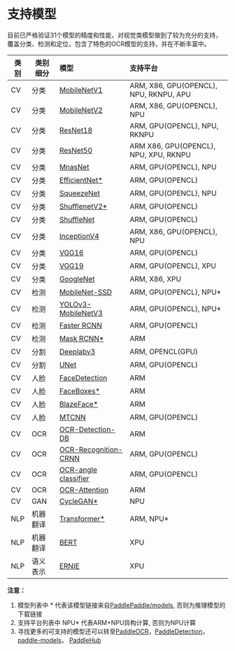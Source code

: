 # 支持模型

目前已严格验证31个模型的精度和性能，对视觉类模型做到了较为充分的支持，覆盖分类、检测和定位，包含了特色的OCR模型的支持，并在不断丰富中。

| 类别 | 类别细分 | 模型 | 支持平台 |
|-|-|:-|:-|
| CV | 分类 | [MobileNetV1](https://paddlelite-demo.bj.bcebos.com/models/mobilenet_v1_fp32_224_fluid.tar.gz) | ARM, X86, GPU(OPENCL), NPU, RKNPU, APU |
| CV | 分类 | [MobileNetV2](https://paddlelite-demo.bj.bcebos.com/models/mobilenet_v2_fp32_224_fluid.tar.gz) | ARM, X86, GPU(OPENCL), NPU |
| CV | 分类 | [ResNet18](https://paddlelite-demo.bj.bcebos.com/models/resnet18_fp32_224_fluid.tar.gz) | ARM, GPU(OPENCL), NPU, RKNPU |
| CV | 分类 | [ResNet50](https://paddlelite-demo.bj.bcebos.com/models/resnet50_fp32_224_fluid.tar.gz) | ARM X86, GPU(OPENCL), NPU, XPU, RKNPU |
| CV | 分类 | [MnasNet](https://paddlelite-demo.bj.bcebos.com/models/mnasnet_fp32_224_fluid.tar.gz) | ARM, GPU(OPENCL), NPU |
| CV | 分类 | [EfficientNet*](https://github.com/PaddlePaddle/PaddleClas) | ARM, GPU(OPENCL)|
| CV | 分类 | [SqueezeNet](https://paddlelite-demo.bj.bcebos.com/models/squeezenet_fp32_224_fluid.tar.gz) | ARM, GPU(OPENCL), NPU |
| CV | 分类 | [ShufflenetV2*](https://github.com/PaddlePaddle/PaddleClas) | ARM, GPU(OPENCL) |
| CV | 分类 | [ShuffleNet](https://paddlepaddle-inference-banchmark.bj.bcebos.com/shufflenet_inference.tar.gz) | ARM, GPU(OPENCL) |
| CV | 分类 | [InceptionV4](https://paddle-inference-dist.bj.bcebos.com/inception_v4_simple.tar.gz) | ARM, X86, GPU(OPENCL), NPU |
| CV | 分类 | [VGG16](https://paddlepaddle-inference-banchmark.bj.bcebos.com/VGG16_inference.tar) | ARM, GPU(OPENCL) |
| CV | 分类 | [VGG19](https://paddlepaddle-inference-banchmark.bj.bcebos.com/VGG19_inference.tar) | ARM, GPU(OPENCL), XPU|
| CV | 分类 | [GoogleNet](https://paddlepaddle-inference-banchmark.bj.bcebos.com/GoogleNet_inference.tar) | ARM, X86, XPU |
| CV | 检测 | [MobileNet-SSD](https://paddlelite-demo.bj.bcebos.com/models/ssd_mobilenet_v1_pascalvoc_fp32_300_fluid.tar.gz) | ARM, GPU(OPENCL), NPU* |
| CV | 检测 | [YOLOv3-MobileNetV3](https://paddlelite-demo.bj.bcebos.com/models/yolov3_mobilenet_v3_prune86_FPGM_320_fp32_fluid.tar.gz) | ARM, GPU(OPENCL), NPU* |
| CV | 检测 | [Faster RCNN](https://paddlepaddle-inference-banchmark.bj.bcebos.com/faster_rcnn.tar) | ARM, GPU(OPENCL) |
| CV | 检测 | [Mask RCNN*](https://github.com/PaddlePaddle/PaddleDetection/blob/release/0.4/docs/MODEL_ZOO_cn.md) | ARM |
| CV | 分割 | [Deeplabv3](https://paddlelite-demo.bj.bcebos.com/models/deeplab_mobilenet_fp32_fluid.tar.gz) | ARM, OPENCL(GPU) |
| CV | 分割 | [UNet](https://paddlelite-demo.bj.bcebos.com/models/Unet.zip) | ARM, GPU(OPENCL) |
| CV | 人脸 | [FaceDetection](https://paddlelite-demo.bj.bcebos.com/models/facedetection_fp32_240_430_fluid.tar.gz) | ARM |
| CV | 人脸 | [FaceBoxes*](https://github.com/PaddlePaddle/PaddleDetection/blob/release/0.4/docs/featured_model/FACE_DETECTION.md#FaceBoxes) | ARM |
| CV | 人脸 | [BlazeFace*](https://github.com/PaddlePaddle/PaddleDetection/blob/release/0.4/docs/featured_model/FACE_DETECTION.md#BlazeFace) | ARM |
| CV | 人脸 | [MTCNN](https://paddlelite-demo.bj.bcebos.com/models/mtcnn.zip) | ARM, GPU(OPENCL) |
| CV | OCR | [OCR-Detection-DB](https://paddleocr.bj.bcebos.com/dygraph_v2.0/ch/ch_ppocr_mobile_v2.0_det_infer.tar) | ARM |
| CV | OCR | [OCR-Recognition-CRNN](https://paddleocr.bj.bcebos.com/dygraph_v2.0/ch/ch_ppocr_mobile_v2.0_rec_infer.tar) | ARM, GPU(OPENCL) |
| CV | OCR | [OCR-angle classifier](https://paddleocr.bj.bcebos.com/dygraph_v2.0/ch/ch_ppocr_mobile_v2.0_cls_infer.tar) | ARM, GPU(OPENCL) |
| CV | OCR | [OCR-Attention](https://paddle-inference-dist.bj.bcebos.com/ocr_attention.tar.gz) | ARM |
| CV | GAN | [CycleGAN*](https://github.com/PaddlePaddle/models/tree/release/1.7/PaddleCV/gan/cycle_gan) | NPU |
| NLP | 机器翻译 | [Transformer*](https://github.com/PaddlePaddle/models/tree/release/1.8/PaddleNLP/machine_translation/transformer) | ARM, NPU* |
| NLP | 机器翻译 | [BERT](https://paddle-inference-dist.bj.bcebos.com/PaddleLite/models_and_data_for_unittests/bert.tar.gz) | XPU |
| NLP | 语义表示 | [ERNIE](https://paddle-inference-dist.bj.bcebos.com/PaddleLite/models_and_data_for_unittests/ernie.tar.gz) | XPU |

**注意：** 
1. 模型列表中 * 代表该模型链接来自[PaddlePaddle/models](https://github.com/PaddlePaddle/models), 否则为推理模型的下载链接
2. 支持平台列表中 NPU* 代表ARM+NPU异构计算, 否则为NPU计算
3. 寻找更多的可支持的模型还可以转至[PaddleOCR](https://github.com/PaddlePaddle/PaddleOCR)，[PaddleDetection](https://github.com/PaddlePaddle/PaddleDetection)，[paddle-models](https://github.com/PaddlePaddle/models)， [PaddleHub](https://github.com/PaddlePaddle/PaddleHub)
